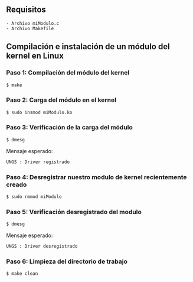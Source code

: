 ## Requisitos

    - Archivo miModulo.c
    - Archivo Makefile
    

## Compilación e instalación de un módulo del kernel en Linux

### Paso 1: Compilación del módulo del kernel

```bash
$ make
```

### Paso 2: Carga del módulo en el kernel

```bash
$ sudo insmod miModulo.ko
```

### Paso 3: Verificación de la carga del módulo
```bash
$ dmesg

```
Mensaje esperado:

```bash
UNGS : Driver registrado
```

### Paso 4: Desregistrar nuestro modulo de kernel recientemente creado
```bash
$ sudo rmmod miModulo
```

### Paso 5: Verificación desregistrado del modulo
```bash
$ dmesg
```

Mensaje esperado:
```bash
UNGS : Driver desregistrado
```

### Paso 6: Limpieza del directorio de trabajo
```bash
$ make clean
```
